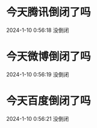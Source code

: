 # 今天腾讯倒闭了吗

2024-1-10 0:56:18 没倒闭

# 今天微博倒闭了吗

2024-1-10 0:56:19 没倒闭

# 今天百度倒闭了吗

2024-1-10 0:56:21 没倒闭

